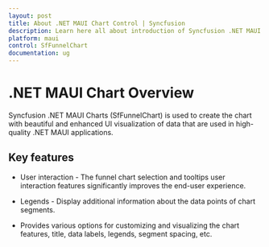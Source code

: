 ```yaml
---
layout: post
title: About .NET MAUI Chart Control | Syncfusion
description: Learn here all about introduction of Syncfusion .NET MAUI Chart(SfFunnelChart) control with key features and more.
platform: maui
control: SfFunnelChart
documentation: ug
---
```


# .NET MAUI Chart Overview

Syncfusion .NET MAUI Charts (SfFunnelChart) is used to create the chart with beautiful and enhanced UI visualization of data that are used in high-quality .NET MAUI applications.

## Key features

* User interaction - The funnel chart selection and tooltips user interaction features significantly improves the end-user experience.

* Legends - Display additional information about the data points of chart segments.

* Provides various options for customizing and visualizing the chart features, title, data labels, legends, segment spacing, etc.
